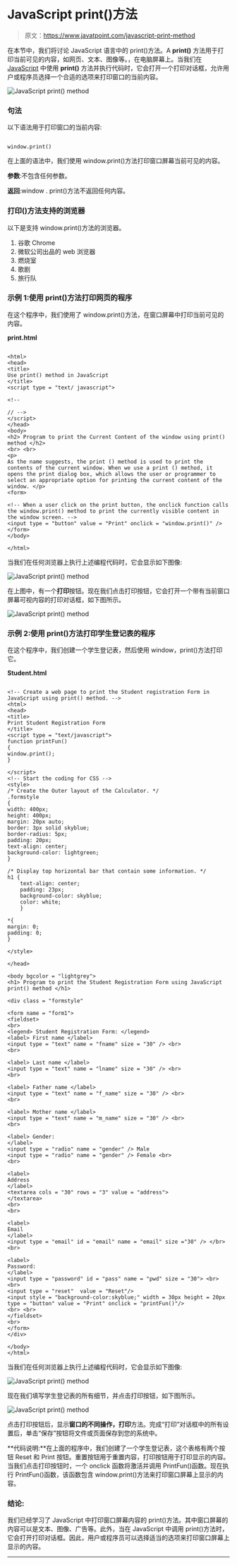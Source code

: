 # JavaScript print()方法

> 原文：<https://www.javatpoint.com/javascript-print-method>

在本节中，我们将讨论 JavaScript 语言中的 print()方法。A **print()** 方法用于打印当前可见的内容，如网页、文本、图像等。，在电脑屏幕上。当我们在 [JavaScript](https://www.javatpoint.com/javascript-tutorial) 中使用 **print()** 方法并执行代码时，它会打开一个打印对话框，允许用户或程序员选择一个合适的选项来打印窗口的当前内容。

![JavaScript print() method](img/b9e7b14bb25ab7594682bafad4bc3e0c.png)

### 句法

以下语法用于打印窗口的当前内容:

```

window.print()

```

在上面的语法中，我们使用 window.print()方法打印窗口屏幕当前可见的内容。

**参数**:不包含任何参数。

**返回**:window . print()方法不返回任何内容。

### 打印()方法支持的浏览器

以下是支持 window.print()方法的浏览器。

1.  谷歌 Chrome
2.  微软公司出品的 web 浏览器
3.  燃烧室
4.  歌剧
5.  旅行队

### 示例 1:使用 print()方法打印网页的程序

在这个程序中，我们使用了 window.print()方法，在窗口屏幕中打印当前可见的内容。

**print.html**

```

<html>
<head>
<title>
Use print() method in JavaScript
</title>
<script type = "text/ javascript">

<!--

// -->
</script>
</head>
<body>
<h2> Program to print the Current Content of the window using print() method </h2>
<br> <br>
<p>
As the name suggests, the print () method is used to print the contents of the current window. When we use a print () method, it opens the print dialog box, which allows the user or programmer to select an appropriate option for printing the current content of the window. </p>
<form>

<!-- When a user click on the print button, the onclick function calls the window.print() method to print the currently visible content in the window screen. --> 
<input type = "button" value = "Print" onclick = "window.print()" />
</form>
</body>

</html>

```

当我们在任何浏览器上执行上述编程代码时，它会显示如下图像:

![JavaScript print() method](img/40f24ff875217688585cd1700ccabdf7.png)

在上图中，有一个**打印**按钮。现在我们点击打印按钮，它会打开一个带有当前窗口屏幕可视内容的打印对话框，如下图所示。

![JavaScript print() method](img/de303f211e1f0ac2341dcd42eebb6ddc.png)

### 示例 2:使用 print()方法打印学生登记表的程序

在这个程序中，我们创建一个学生登记表，然后使用 window，print()方法打印它。

**Student.html**

```

<!-- Create a web page to print the Student registration Form in JavaScript using print() method. -->
<html>
<head>
<title>
Print Student Registration Form
</title>
<script type = "text/javascript">
function printFun()
{
window.print();
}

</script>
<!-- Start the coding for CSS -->
<style>
/* Create the Outer layout of the Calculator. */
.formstyle
{
width: 400px;
height: 400px;
margin: 20px auto;
border: 3px solid skyblue;
border-radius: 5px;
padding: 20px;
text-align: center;
background-color: lightgreen;
}

/* Display top horizontal bar that contain some information. */
h1 {
	text-align: center;
	padding: 23px;
	background-color: skyblue;
	color: white;
	}

*{
margin: 0;
padding: 0;
}

</style>

</head>

<body bgcolor = "lightgrey">
<h1> Program to print the Student Registration Form using JavaScript print() method </h1>

<div class = "formstyle"

<form name = "form1">
<fieldset>
<br>
<legend> Student Registration Form: </legend>
<label> First name </label>
<input type = "text" name = "fname" size = "30" /> <br>
<br>

<label> Last name </label>
<input type = "text" name = "lname" size = "30" /> <br>
<br>

<label> Father name </label>
<input type = "text" name = "f_name" size = "30" /> <br>
<br>

<label> Mother name </label>
<input type = "text" name = "m_name" size = "30" /> <br>
<br>

<label> Gender:
</label>
<input type = "radio" name = "gender" /> Male 
<input type = "radio" name = "gender" /> Female <br>
<br>

<label>
Address
</label>
<textarea cols = "30" rows = "3" value = "address">
</textarea>
<br>
<br>

<label>
Email
</label>
<input type = "email" id = "email" name = "email" size ="30" /> </br>
<br>

<label>
Password:
</label>
<input type = "password" id = "pass" name = "pwd" size = "30"> <br>
<br>
<input type = "reset"  value = "Reset"/>
<input style = "background-color:skyblue;" width = 30px height = 20px type = "button" value = "Print" onclick = "printFun()"/>
<br> <br>
</fieldset>
<br>
</form>
</div>

</body>
</html>

```

当我们在任何浏览器上执行上述编程代码时，它会显示如下图像:

![JavaScript print() method](img/64ab6acc3906b3912160d64aba3666db.png)

现在我们填写学生登记表的所有细节，并点击打印按钮，如下图所示。

![JavaScript print() method](img/4c438ee096d999b14f9e9bf9739fc240.png)

点击打印按钮后，显示**窗口的不同操作，打印**方法。完成“打印”对话框中的所有设置后，单击“保存”按钮将文件或页面保存到您的系统中。

**代码说明:**在上面的程序中，我们创建了一个学生登记表，这个表格有两个按钮 Reset 和 Print 按钮。重置按钮用于重置内容，打印按钮用于打印显示的内容。当我们点击打印按钮时，一个 onclick 函数将激活并调用 PrintFun()函数。现在执行 PrintFun()函数，该函数包含 window.print()方法来打印窗口屏幕上显示的内容。

### 结论:

我们已经学习了 JavaScript 中打印窗口屏幕内容的 print()方法。其中窗口屏幕的内容可以是文本、图像、广告等。此外，当在 JavaScript 中调用 print()方法时，它会打开打印对话框。因此，用户或程序员可以选择适当的选项来打印窗口屏幕上显示的内容。

* * *